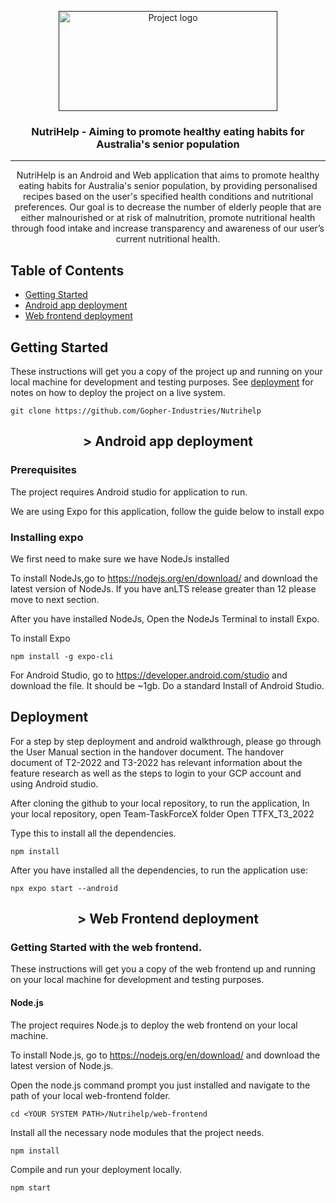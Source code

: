 <p align="center">
  <a href="" rel="noopener">
 <img width=350px height=160x src="https://i.imgur.com/UAoO8sl.png" alt="Project logo"></a>
</p>

<!-- <img width=200px height=200px src="https://avatars.githubusercontent.com/u/100745757?s=200&v=4" alt="Project logo"></a>-->
<!--</p>-->



<h3 align="center">NutriHelp - Aiming to promote healthy eating habits for Australia's senior population</h3>

---

<p align="center"> NutriHelp is an Android and Web application that aims to promote healthy eating habits for Australia's senior population,
by providing personalised recipes based on the user's specified health conditions and nutritional preferences.
Our goal is to decrease the number of elderly people that are either malnourished or at risk of malnutrition,
promote nutritional health through food intake and increase transparency and awareness of our user’s current nutritional health. 
    <br> 
</p>

## Table of Contents

- [Getting Started](#getting_started)
- [Android app deployment](#appdev)
- [Web frontend deployment](#webdev)

## Getting Started <a name = "getting_started"></a>

These instructions will get you a copy of the project up and running on your local machine for development and testing purposes. See [deployment](#deployment) for notes on how to deploy the project on a live system.

```
git clone https://github.com/Gopher-Industries/Nutrihelp
```

<h2 align="center" name = "appdev">> Android app deployment </h2> <a name = "appdev"></a>

### Prerequisites

The project requires Android studio for application to run.

We are using Expo for this application, follow the guide below to install expo


### Installing expo 

We first need to make sure we have NodeJs installed 

To install NodeJs,go to https://nodejs.org/en/download/ and download the latest version of NodeJs. If you have anLTS release greater than 12 please move to next section.

After you have installed NodeJs, Open the NodeJs Terminal to install Expo. 

To install Expo 
```
npm install -g expo-cli
```

For Android Studio, go to https://developer.android.com/studio and download the file. It should be ~1gb. 
Do a standard Install of Android Studio.


## Deployment <a name = "deployment"></a>

For a step by step deployment and android walkthrough, please go through the User Manual section in the handover document.
The handover document of T2-2022 and T3-2022 has relevant information about the feature research as well as the steps to login to your GCP account and using Android studio.

After cloning the github to your local repository, to run the application, 
In your local repository, open Team-TaskForceX folder
Open TTFX_T3_2022

Type this to install all the dependencies. 
```
npm install
```

After you have installed all the dependencies, to run the application use:

```
npx expo start --android 
```

<h2 align="center">> Web Frontend deployment </h2> <a name = "webdev"></a>

### Getting Started with the web frontend. 

 

These instructions will get you a copy of the web frontend up and running on your local machine for development and testing purposes. 


 

<h4> Node.js </h4>

 
 

The project requires Node.js to deploy the web frontend on your local machine. 

To install Node.js, go to https://nodejs.org/en/download/ and download the latest version of Node.js.  

Open the node.js command prompt you just installed and navigate to the path of your local web-frontend folder. 

 
```
cd <YOUR SYSTEM PATH>/Nutrihelp/web-frontend
```

Install all the necessary node modules that the project needs. 

```
npm install
```

Compile and run your deployment locally. 

```
npm start
```

